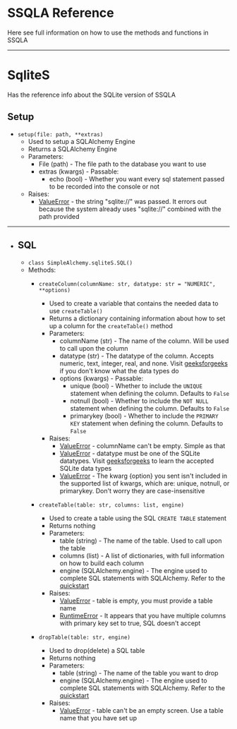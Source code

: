 # SSQLA Reference
Here see full information on how to use the methods and functions in SSQLA
***
# SqliteS
Has the reference info about the SQLite version of SSQLA

## Setup
- `setup(file: path, **extras)`
  - Used to setup a SQLAlchemy Engine
  - Returns a SQLAlchemy Engine
  - Parameters:
    - File (path) - The file path to the database you want to use
    - extras (kwargs) - Passable:
      - echo (bool) - Whether you want every sql statement passed to be recorded into the console or not 
  - Raises:
    - [ValueError](https://docs.python.org/3/library/exceptions.html#ValueError) - the string "sqlite://" was passed. It errors out because the system already uses "sqlite://" combined with the path provided
***
- ## SQL
  - `class SimpleAlchemy.sqliteS.SQL()`
  - Methods:
    - `createColumn(columnName: str, datatype: str = "NUMERIC", **options)`
      - Used to create a variable that contains the needed data to use `createTable()`
      - Returns a dictionary containing information about how to set up a column for the `createTable()` method
      - Parameters:
        - columnName (str) - The name of the column. Will be used to call upon the column
        - datatype (str) - The datatype of the column. Accepts numeric, text, integer, real, and none. Visit [geeksforgeeks](https://geeksforgeeks.org/sqlite-data-types) if you don't know what the data types do
        - options (kwargs) - Passable:
          - unique (bool) - Whether to include the `UNIQUE` statement when defining the column. Defaults to `False`
          - notnull (bool) - Whether to include the `NOT NULL` statement when defining the column. Defaults to `False`
          - primarykey (bool) - Whether to include the `PRIMARY KEY` statement when defining the column. Defaults to `False`
      - Raises:
        - [ValueError](https://docs.python.org/3/library/exceptions.html#ValueError) - columnName can't be empty. Simple as that
        - [ValueError](https://docs.python.org/3/library/exceptions.html#ValueError) - datatype must be one of the SQLite datatypes. Visit [geeksforgeeks](https://geeksforgeeks.org/sqlite-data-types) to learn the accepted SQLite data types
        - [ValueError](https://docs.python.org/3/library/exceptions.html#ValueError) - The kwarg {option} you sent isn't included in the supported list of kwargs, which are: unique, notnull, or primarykey. Don't worry they are case-insensitive
       
    - `createTable(table: str, columns: list, engine)`
      - Used to create a table using the SQL `CREATE TABLE` statement
      - Returns nothing
      - Parameters:
        - table (string) - The name of the table. Used to call upon the table
        - columns (list) - A list of dictionaries, with full information on how to build each column
        - engine (SQLAlchemy.engine) - The engine used to complete SQL statements with SQLAlchemy. Refer to the [quickstart](https://ssqla.readthedocs.io/en/latest/introduction/quickstart)
      - Raises:
        - [ValueError](https://docs.python.org/3/library/exceptions.html#ValueError) - table is empty, you must provide a table name
        - [RuntimeError](https://docs.python.org/3/library/exceptions.html#RuntimeError) - It appears that you have multiple columns with primary key set to true, SQL doesn't accept

    - `dropTable(table: str, engine)`
      - Used to drop(delete) a SQL table
      - Returns nothing
      - Parameters:
        - table (string) - The name of the table you want to drop
        - engine (SQLAlchemy.engine) - The engine used to complete SQL statements with SQLAlchemy. Refer to the [quickstart](https://ssqla.readthedocs.io/en/latest/introduction/quickstart)
      - Raises:
        - [ValueError](https://docs.python.org/3/library/exceptions.html#ValueError) - table can't be an empty screen. Use a table name that you have set up
  
